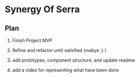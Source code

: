 # Synergy Of Serra


## Plan

1. Finish Project MVP

2. Refine and refactor until satisfied (mabye ;) )

3. add prototypes, component structure, and update readme

4. add a video for representing what have been done

